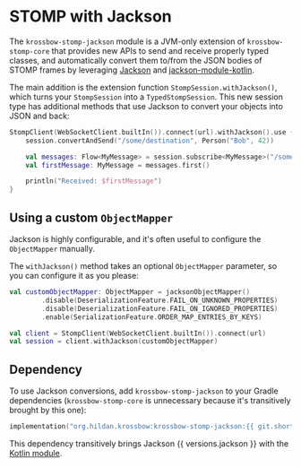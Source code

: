 # STOMP with Jackson

The `krossbow-stomp-jackson` module is a JVM-only extension of `krossbow-stomp-core` that provides new APIs to
send and receive properly typed classes, and automatically convert them to/from the JSON bodies of STOMP frames
by leveraging [Jackson](https://github.com/FasterXML/jackson) and 
[jackson-module-kotlin](https://github.com/FasterXML/jackson-module-kotlin).

The main addition is the extension function `StompSession.withJackson()`, which turns your `StompSession`
into a `TypedStompSession`.
This new session type has additional methods that use Jackson to convert your objects into JSON and back:

```kotlin
StompClient(WebSocketClient.builtIn()).connect(url).withJackson().use { session ->
    session.convertAndSend("/some/destination", Person("Bob", 42)) 

    val messages: Flow<MyMessage> = session.subscribe<MyMessage>("/some/topic/destination")
    val firstMessage: MyMessage = messages.first()

    println("Received: $firstMessage")
}
```

## Using a custom `ObjectMapper`

Jackson is highly configurable, and it's often useful to configure the `ObjectMapper` manually.

The `withJackson()` method takes an optional `ObjectMapper` parameter, so you can configure it as you please:

```kotlin
val customObjectMapper: ObjectMapper = jacksonObjectMapper()
        .disable(DeserializationFeature.FAIL_ON_UNKNOWN_PROPERTIES)
        .disable(DeserializationFeature.FAIL_ON_IGNORED_PROPERTIES)
        .enable(SerializationFeature.ORDER_MAP_ENTRIES_BY_KEYS)

val client = StompClient(WebSocketClient.builtIn()).connect(url)
val session = client.withJackson(customObjectMapper)
```

## Dependency

To use Jackson conversions, add `krossbow-stomp-jackson` to your Gradle dependencies
(`krossbow-stomp-core` is unnecessary because it's transitively brought by this one):

```kotlin
implementation("org.hildan.krossbow:krossbow-stomp-jackson:{{ git.short_tag }}")
```

This dependency transitively brings Jackson {{ versions.jackson }} with the [Kotlin module](https://github.com/FasterXML/jackson-module-kotlin).
